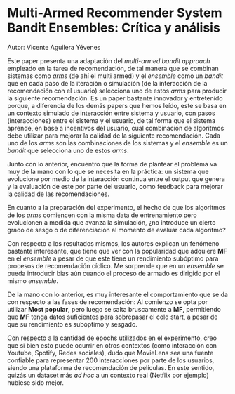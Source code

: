 # Multi-Armed Recommender System Bandit Ensembles: Crítica y análisis

Autor: Vicente Aguilera Yévenes

Este paper presenta una adaptación del *multi-armed bandit approach* empleado en la tarea de recomendación, de tal manera que se combinan sistemas como *arms* (de ahí el multi armed) y el *ensemble* como un *bandit* que en cada paso de la iteración o simulación (de la interacción de la recomendación con el usuario) selecciona uno de estos *arms* para producir la siguiente recomendación. Es un paper bastante innovador y entretenido porque, a diferencia de los demás papers que hemos leído, este se basa en un contexto simulado de interacción entre sistema y usuario, con pasos (interacciones) entre el sistema y el usuario, de tal forma que el sistema aprende, en base a incentivos del usuario, cual combinación de algoritmos debe utilizar para mejorar la calidad de la siguiente recomendación. Cada uno de los *arms* son las combinaciones de los sistemas y el *ensemble* es un *bandit* que selecciona uno de estos *arms*.

Junto con lo anterior, encuentro que la forma de plantear el problema va muy de la mano con lo que se necesita en la práctica: un sistema que evolucione por medio de la interacción continua entre el output que genera y la evaluación de este por parte del usuario, como feedback para mejorar la calidad de las recomendaciones.

En cuanto a la preparación del experimento, el hecho de que los algoritmos de los *arms* comiencen con la misma data de entrenamiento pero evolucionen a medida que avanza la simulación, ¿no introduce un cierto grado de sesgo o de diferenciación al momento de evaluar cada algoritmo?

Con respecto a los resultados mismos, los autores explican un fenómeno bastante interesante, que tiene que ver con la popularidad que adquiere **MF** en el *ensemble* a pesar de que este tiene un rendimiento subóptimo para procesos de recomendación cíclico. Me sorprende que en un *ensemble* se pueda introducir bias aún cuando el proceso de armado es dirigido por el mismo *ensemble*.

De la mano con lo anterior, es muy interesante el comportamiento que se da con respecto a las fases de recomendación: Al comienzo se opta por utilizar **Most popular**, pero luego se salta bruscamente a **MF**, permitiendo que **MF** tenga datos suficientes para sobrepasar el cold start, a pesar de que su rendimiento es subóptimo y sesgado.

Con respecto a la cantidad de epochs utilizados en el experimento, creo que si bien esto puede ocurrir en otros contextos (como interacción con Youtube, Spotify, Redes sociales), dudo que MovieLens sea una fuente confiable para representar 200 interacciones por parte de los usuarios, siendo una plataforma de recomendación de películas. En este sentido, quizás un dataset más *ad hoc* a un contexto real (Netflix por ejemplo) hubiese sido mejor.